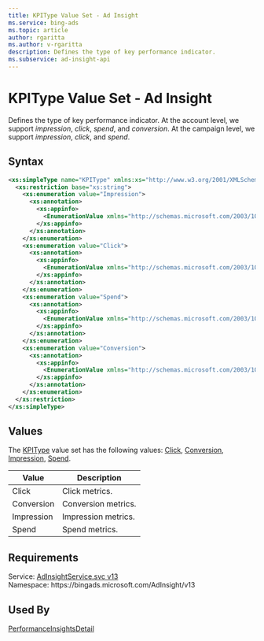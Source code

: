 ```yaml
---
title: KPIType Value Set - Ad Insight
ms.service: bing-ads
ms.topic: article
author: rgaritta
ms.author: v-rgaritta
description: Defines the type of key performance indicator.
ms.subservice: ad-insight-api
---
```

# KPIType Value Set - Ad Insight
Defines the type of key performance indicator. At the account level, we support *impression*, *click*, *spend*, and *conversion*. At the campaign level, we support *impression*, *click*, and *spend*.

## Syntax
```xml
<xs:simpleType name="KPIType" xmlns:xs="http://www.w3.org/2001/XMLSchema">
  <xs:restriction base="xs:string">
    <xs:enumeration value="Impression">
      <xs:annotation>
        <xs:appinfo>
          <EnumerationValue xmlns="http://schemas.microsoft.com/2003/10/Serialization/">1</EnumerationValue>
        </xs:appinfo>
      </xs:annotation>
    </xs:enumeration>
    <xs:enumeration value="Click">
      <xs:annotation>
        <xs:appinfo>
          <EnumerationValue xmlns="http://schemas.microsoft.com/2003/10/Serialization/">2</EnumerationValue>
        </xs:appinfo>
      </xs:annotation>
    </xs:enumeration>
    <xs:enumeration value="Spend">
      <xs:annotation>
        <xs:appinfo>
          <EnumerationValue xmlns="http://schemas.microsoft.com/2003/10/Serialization/">3</EnumerationValue>
        </xs:appinfo>
      </xs:annotation>
    </xs:enumeration>
    <xs:enumeration value="Conversion">
      <xs:annotation>
        <xs:appinfo>
          <EnumerationValue xmlns="http://schemas.microsoft.com/2003/10/Serialization/">4</EnumerationValue>
        </xs:appinfo>
      </xs:annotation>
    </xs:enumeration>
  </xs:restriction>
</xs:simpleType>
```

## <a name="values"></a>Values

The [KPIType](kpitype.md) value set has the following values: [Click](#click), [Conversion](#conversion), [Impression](#impression), [Spend](#spend).

|Value|Description|
|-----------|---------------|
|<a name="click"></a>Click|Click metrics.|
|<a name="conversion"></a>Conversion|Conversion metrics.|
|<a name="impression"></a>Impression|Impression metrics.|
|<a name="spend"></a>Spend|Spend metrics.|

## Requirements
Service: [AdInsightService.svc v13](https://adinsight.api.bingads.microsoft.com/Api/Advertiser/AdInsight/v13/AdInsightService.svc)  
Namespace: https\://bingads.microsoft.com/AdInsight/v13  

## Used By
[PerformanceInsightsDetail](performanceinsightsdetail.md)  
